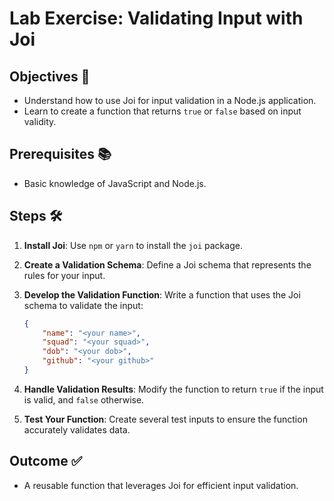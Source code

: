 # Lab Exercise: Validating Input with Joi

## Objectives 🎯
- Understand how to use Joi for input validation in a Node.js application.
- Learn to create a function that returns `true` or `false` based on input validity.

## Prerequisites 📚
- Basic knowledge of JavaScript and Node.js.

## Steps 🛠️

1. **Install Joi**: Use `npm` or `yarn` to install the `joi` package.

2. **Create a Validation Schema**: Define a Joi schema that represents the rules for your input.

3. **Develop the Validation Function**: Write a function that uses the Joi schema to validate the input:

	```json
	{
		"name": "<your name>",
		"squad": "<your squad>",
		"dob": "<your dob>",
		"github": "<your github>"
	}
	```

4. **Handle Validation Results**: Modify the function to return `true` if the input is valid, and `false` otherwise.

5. **Test Your Function**: Create several test inputs to ensure the function accurately validates data.

## Outcome ✅
- A reusable function that leverages Joi for efficient input validation.
